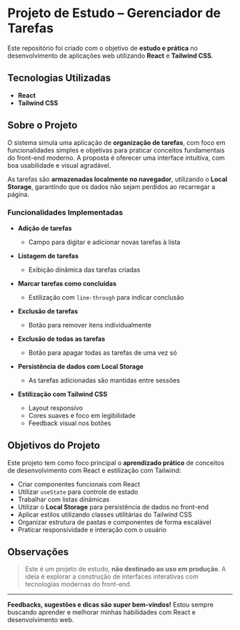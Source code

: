 # Projeto de Estudo – Gerenciador de Tarefas

Este repositório foi criado com o objetivo de **estudo e prática** no desenvolvimento de aplicações web utilizando **React** e **Tailwind CSS**.

## Tecnologias Utilizadas

- **React**
- **Tailwind CSS**

## Sobre o Projeto

O sistema simula uma aplicação de **organização de tarefas**, com foco em funcionalidades simples e objetivas para praticar conceitos fundamentais do front-end moderno. A proposta é oferecer uma interface intuitiva, com boa usabilidade e visual agradável.

As tarefas são **armazenadas localmente no navegador**, utilizando o **Local Storage**, garantindo que os dados não sejam perdidos ao recarregar a página.

### Funcionalidades Implementadas

- **Adição de tarefas**

  - Campo para digitar e adicionar novas tarefas à lista

- **Listagem de tarefas**

  - Exibição dinâmica das tarefas criadas

- **Marcar tarefas como concluídas**

  - Estilização com `line-through` para indicar conclusão

- **Exclusão de tarefas**

  - Botão para remover itens individualmente

- **Exclusão de todas as tarefas**

  - Botão para apagar todas as tarefas de uma vez só

- **Persistência de dados com Local Storage**

  - As tarefas adicionadas são mantidas entre sessões

- **Estilização com Tailwind CSS**
  - Layout responsivo
  - Cores suaves e foco em legibilidade
  - Feedback visual nos botões

## Objetivos do Projeto

Este projeto tem como foco principal o **aprendizado prático** de conceitos de desenvolvimento com React e estilização com Tailwind:

- Criar componentes funcionais com React
- Utilizar `useState` para controle de estado
- Trabalhar com listas dinâmicas
- Utilizar o **Local Storage** para persistência de dados no front-end
- Aplicar estilos utilizando classes utilitárias do Tailwind CSS
- Organizar estrutura de pastas e componentes de forma escalável
- Praticar responsividade e interação com o usuário

## Observações

> Este é um projeto de estudo, **não destinado ao uso em produção**. A ideia é explorar a construção de interfaces interativas com tecnologias modernas do front-end.

---

**Feedbacks, sugestões e dicas são super bem-vindos!** Estou sempre buscando aprender e melhorar minhas habilidades com React e desenvolvimento web.
